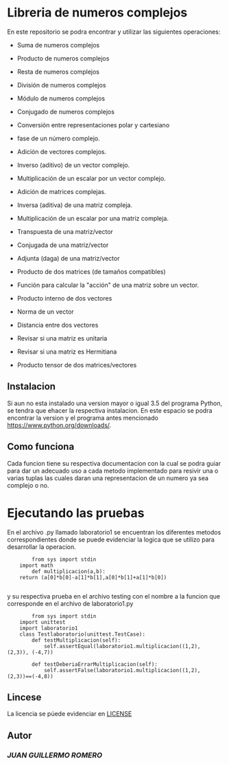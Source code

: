 # Libreria de numeros complejos
En este repositorio se podra encontrar y utilizar las siguientes operaciones:

- Suma de numeros complejos

- Producto de numeros complejos

- Resta de numeros complejos

- División de numeros complejos

- Módulo de numeros complejos

- Conjugado de numeros complejos

- Conversión entre representaciones polar y cartesiano

- fase de un número complejo.

- Adición de vectores complejos.

- Inverso (aditivo) de un vector complejo.

- Multiplicación de un escalar por un vector complejo.

- Adición de matrices complejas.

- Inversa (aditiva) de una matriz compleja.

- Multiplicación de un escalar por una matriz compleja.

- Transpuesta de una matriz/vector

- Conjugada de una matriz/vector

- Adjunta (daga) de una matriz/vector

- Producto de dos matrices (de tamaños compatibles)

- Función para calcular la "acción" de una matriz sobre un vector.

- Producto interno de dos vectores

- Norma de un vector

- Distancia entre dos vectores

- Revisar si una matriz es unitaria

- Revisar si una matriz es Hermitiana

- Producto tensor de dos matrices/vectores

## Instalacion
Si aun no esta instalado una version mayor o igual 3.5 del programa Python, se tendra que ehacer la respectiva instalacion.
En este espacio se podra encontrar la version y el programa antes mencionado https://www.python.org/downloads/.

## Como funciona
Cada funcion tiene su respectiva documentacion con la cual se podra guiar para dar un adecuado uso a cada metodo implementado para resivir una o varias tuplas las cuales daran una representacion de un numero ya sea complejo o no.

# Ejecutando las pruebas
En el archivo .py llamado laboratorio1 se encuentran los diferentes metodos correspondientes donde se puede evidenciar la logica que se utilizo para desarrollar la operacion.
```
		from sys import stdin
    import math
		def multiplicacion(a,b):
    return (a[0]*b[0]-a[1]*b[1],a[0]*b[1]+a[1]*b[0])
		
```
y su respectiva prueba en el archivo testing con el nombre a la funcion que corresponde en el archivo de laboratorio1.py
```
		from sys import stdin
    import unittest
    import laboratorio1
    class Testlaboratorio(unittest.TestCase):
        def testMultiplicacion(self):
            self.assertEqual(laboratorio1.multiplicacion((1,2), (2,3)), (-4,7))

        def testDeberiaErrarMultiplicacion(self):
            self.assertFalse(laboratorio1.multiplicacion((1,2), (2,3))==(-4,8))
```
## Lincese 
La licencia se púede evidenciar en [LICENSE](LICENSE) 
## Autor 


### _JUAN GUILLERMO ROMERO_
